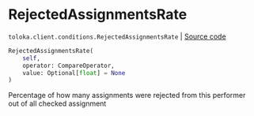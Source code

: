 # RejectedAssignmentsRate
`toloka.client.conditions.RejectedAssignmentsRate` | [Source code](https://github.com/Toloka/toloka-kit/blob/v0.1.26/src/client/conditions.py#L248)

```python
RejectedAssignmentsRate(
    self,
    operator: CompareOperator,
    value: Optional[float] = None
)
```

Percentage of how many assignments were rejected from this performer out of all checked assignment

